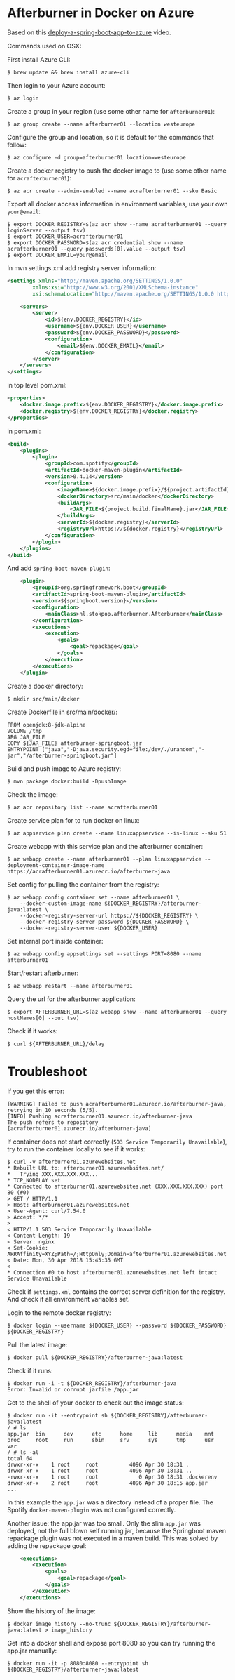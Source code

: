 # Afterburner in Docker on Azure 

Based on this [deploy-a-spring-boot-app-to-azure](https://azure.microsoft.com/en-us/resources/videos/deploy-a-spring-boot-app-to-azure/) video. 

Commands used on OSX:

First install Azure CLI:

    $ brew update && brew install azure-cli

Then login to your Azure account:

    $ az login

Create a group in your region (use some other name for `afterburner01`):

    $ az group create --name afterburner01 --location westeurope

Configure the group and location, so it is default for the commands that follow:

    $ az configure -d group=afterburner01 location=westeurope
    
Create a docker registry to push the docker image to (use some other name for `acrafterburner01`):

    $ az acr create --admin-enabled --name acrafterburner01 --sku Basic

Export all docker access information in environment variables, use your own `your@email`:

    $ export DOCKER_REGISTRY=$(az acr show --name acrafterburner01 --query loginServer --output tsv)
    $ export DOCKER_USER=acrafterburner01
    $ export DOCKER_PASSWORD=$(az acr credential show --name acrafterburner01 --query passwords[0].value --output tsv)
    $ export DOCKER_EMAIL=your@email

In mvn settings.xml add registry server information:

```xml
<settings xmlns="http://maven.apache.org/SETTINGS/1.0.0" 
        xmlns:xsi="http://www.w3.org/2001/XMLSchema-instance" 
        xsi:schemaLocation="http://maven.apache.org/SETTINGS/1.0.0 http://maven.apache.org/xsd/settings-1.0.0.xsd">

    <servers>
        <server>
            <id>${env.DOCKER_REGISTRY}</id>
            <username>${env.DOCKER_USER}</username>
            <password>${env.DOCKER_PASSWORD}</password>
            <configuration>
                <email>${env.DOCKER_EMAIL}</email>
            </configuration>
        </server>
    </servers>
</settings>
```

in top level pom.xml:

```xml
<properties>
    <docker.image.prefix>${env.DOCKER_REGISTRY}</docker.image.prefix>
    <docker.registry>${env.DOCKER_REGISTRY}</docker.registry>
</properties>
```

in pom.xml:

```xml
<build>
    <plugins>
        <plugin>
            <groupId>com.spotify</groupId>
            <artifactId>docker-maven-plugin</artifactId>
            <version>0.4.14</version>
            <configuration>
                <imageName>${docker.image.prefix}/${project.artifactId}</imageName>
                <dockerDirectory>src/main/docker</dockerDirectory>
                <buildArgs>
                    <JAR_FILE>${project.build.finalName}.jar</JAR_FILE>
                </buildArgs>
                <serverId>${docker.registry}</serverId>
                <registryUrl>https://${docker.registry}</registryUrl>
            </configuration>
        </plugin>
    </plugins>
</build>
``` 

And add `spring-boot-maven-plugin`:

```xml
    <plugin>
        <groupId>org.springframework.boot</groupId>
        <artifactId>spring-boot-maven-plugin</artifactId>
        <version>${springboot.version}</version>
        <configuration>
            <mainClass>nl.stokpop.afterburner.Afterburner</mainClass>
        </configuration>
        <executions>
            <execution>
                <goals>
                    <goal>repackage</goal>
                </goals>
            </execution>
        </executions>
    </plugin>
```

Create a docker directory:

    $ mkdir src/main/docker

Create Dockerfile in src/main/docker/:

```
FROM openjdk:8-jdk-alpine
VOLUME /tmp
ARG JAR_FILE
COPY ${JAR_FILE} afterburner-springboot.jar
ENTRYPOINT ["java","-Djava.security.egd=file:/dev/./urandom","-jar","/afterburner-springboot.jar"]
```

Build and push image to Azure registry: 

    $ mvn package docker:build -DpushImage

Check the image:

    $ az acr repository list --name acrafterburner01

Create service plan for to run docker on linux:

    $ az appservice plan create --name linuxappservice --is-linux --sku S1

Create webapp with this service plan and the afterburner container:

    $ az webapp create --name afterburner01 --plan linuxappservice --deployment-container-image-name https://acrafterburner01.azurecr.io/afterburner-java

Set config for pulling the container from the registry:

    $ az webapp config container set --name afterburner01 \
        --docker-custom-image-name ${DOCKER_REGISTRY}/afterburner-java:latest \
        --docker-registry-server-url https://${DOCKER_REGISTRY} \
        --docker-registry-server-password ${DOCKER_PASSWORD} \
        --docker-registry-server-user ${DOCKER_USER}

Set internal port inside container:

    $ az webapp config appsettings set --settings PORT=8080 --name afterburner01

Start/restart afterburner:

    $ az webapp restart --name afterburner01

Query the url for the afterburner application:

    $ export AFTERBURNER_URL=$(az webapp show --name afterburner01 --query hostNames[0] --out tsv)
    
Check if it works:

    $ curl ${AFTERBURNER_URL}/delay

# Troubleshoot

If you get this error:

```
[WARNING] Failed to push acrafterburner01.azurecr.io/afterburner-java, retrying in 10 seconds (5/5).
[INFO] Pushing acrafterburner01.azurecr.io/afterburner-java
The push refers to repository [acrafterburner01.azurecr.io/afterburner-java]
```

If container does not start correctly (`503 Service Temporarily Unavailable`), 
try to run the container locally to see if it works:

```
$ curl -v afterburner01.azurewebsites.net
* Rebuilt URL to: afterburner01.azurewebsites.net/
*   Trying XXX.XXX.XXX.XXX...
* TCP_NODELAY set
* Connected to afterburner01.azurewebsites.net (XXX.XXX.XXX.XXX) port 80 (#0)
> GET / HTTP/1.1
> Host: afterburner01.azurewebsites.net
> User-Agent: curl/7.54.0
> Accept: */*
>
< HTTP/1.1 503 Service Temporarily Unavailable
< Content-Length: 19
< Server: nginx
< Set-Cookie: ARRAffinity=XYZ;Path=/;HttpOnly;Domain=afterburner01.azurewebsites.net
< Date: Mon, 30 Apr 2018 15:45:35 GMT
<
* Connection #0 to host afterburner01.azurewebsites.net left intact
Service Unavailable
```
Check if `settings.xml` contains the correct server definition for the registry.
And check if all environment variables set.


Login to the remote docker registry:
    
    $ docker login --username ${DOCKER_USER} --password ${DOCKER_PASSWORD} ${DOCKER_REGISTRY}

Pull the latest image:

    $ docker pull ${DOCKER_REGISTRY}/afterburner-java:latest

Check if it runs:

    $ docker run -i -t ${DOCKER_REGISTRY}/afterburner-java
    Error: Invalid or corrupt jarfile /app.jar

Get to the shell of your docker to check out the image status:

```
$ docker run -it --entrypoint sh ${DOCKER_REGISTRY}/afterburner-java:latest
/ # ls
app.jar  bin      dev      etc      home     lib      media    mnt      proc     root     run      sbin     srv      sys      tmp      usr      var
/ # ls -al
total 64
drwxr-xr-x    1 root     root          4096 Apr 30 18:31 .
drwxr-xr-x    1 root     root          4096 Apr 30 18:31 ..
-rwxr-xr-x    1 root     root             0 Apr 30 18:31 .dockerenv
drwxr-xr-x    2 root     root          4096 Apr 30 18:15 app.jar
...
```

In this example the `app.jar` was a directory instead of a proper file. 
The Spotify `docker-maven-plugin` was not configured correctly. 

Another issue: the app.jar was too small. Only the slim `app.jar` was deployed, not the full blown self running jar, because the Springboot maven repackage plugin was not executed in a maven build.
This was solved by adding the repackage goal:

```xml
    <executions>
        <execution>
            <goals>
                <goal>repackage</goal>
            </goals>
        </execution>
    </executions>
```
Show the history of the image:
 
    $ docker image history --no-trunc ${DOCKER_REGISTRY}/afterburner-java:latest > image_history

Get into a docker shell and expose port 8080 so you can try running the app.jar manually:

    $ docker run -it -p 8080:8080 --entrypoint sh ${DOCKER_REGISTRY}/afterburner-java:latest
